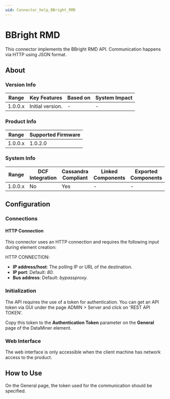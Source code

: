 ```yaml
---
uid: Connector_help_BBright_RMD
---
```


# BBright RMD

This connector implements the BBright RMD API. Communication happens via HTTP using JSON format.

## About

### Version Info

| Range   | Key Features     | Based on | System Impact |
|---------|------------------|----------|---------------|
| 1.0.0.x | Initial version. | -        | -             |

### Product Info

| Range     | Supported Firmware     |
|-----------|------------------------|
| 1.0.0.x   | 1.0.2.0                |

### System Info

| Range     | DCF Integration     | Cassandra Compliant     | Linked Components     | Exported Components     |
|-----------|---------------------|-------------------------|-----------------------|-------------------------|
| 1.0.0.x   | No                  | Yes                     | -                     | -                       |

## Configuration

### Connections

#### HTTP Connection

This connector uses an HTTP connection and requires the following input during element creation:

HTTP CONNECTION:

- **IP address/host**: The polling IP or URL of the destination.
- **IP port**: Default: *80*.
- **Bus address**: Default: *bypassproxy.*

### Initialization

The API requires the use of a token for authentication. You can get an API token via GUI under the page ADMIN > Server and click on 'REST API TOKEN'.

Copy this token to the **Authentication Token** parameter on the **General** page of the DataMiner element.

### Web Interface

The web interface is only accessible when the client machine has network access to the product.

## How to Use

On the General page, the token used for the communication should be specified.
